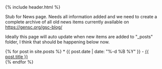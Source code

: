 {% include header.html %}

Stub for News page.
Needs all information added and we need to create a complete archive of all old news items currently available on <https://gensc.org/gsc-blog/>

Ideally this page will auto update when new items are added to "_posts" folder, I think that should be happening below now.

<ui>
  {% for post in site.posts %}
  * {{ post.date | date: "%-d %B %Y" }} - <a href="{{ post.url }}">{{ post.title }}</a>
        <br>
  {% endfor %}
</ui>
